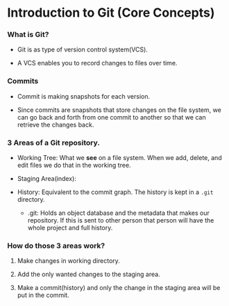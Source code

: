 # Introduction to Git (Core Concepts)

### What is Git?

- Git is as type of version control system(VCS).

- A VCS enables you to record changes to files over time.

### Commits

- Commit is making snapshots for each version.

- Since commits are snapshots that store changes on the file system, we can go back and forth from one commit to another so that we can retrieve the changes back.

### 3 Areas of a Git repository.

* Working Tree: What we **see** on a file system. When we add, delete, and edit files we do that in the working tree.

* Staging Area(index):

* History: Equivalent to the commit graph. The history is kept in a `.git` directory.

    * .git: Holds an object database and the metadata that makes our repository. If this is sent to other person that person will have the whole project and full history.

### How do those 3 areas work?

1. Make changes in working directory.

2. Add the only wanted changes to the staging area.

3. Make a commit(history) and only the change in the staging area will be put in the commit.
